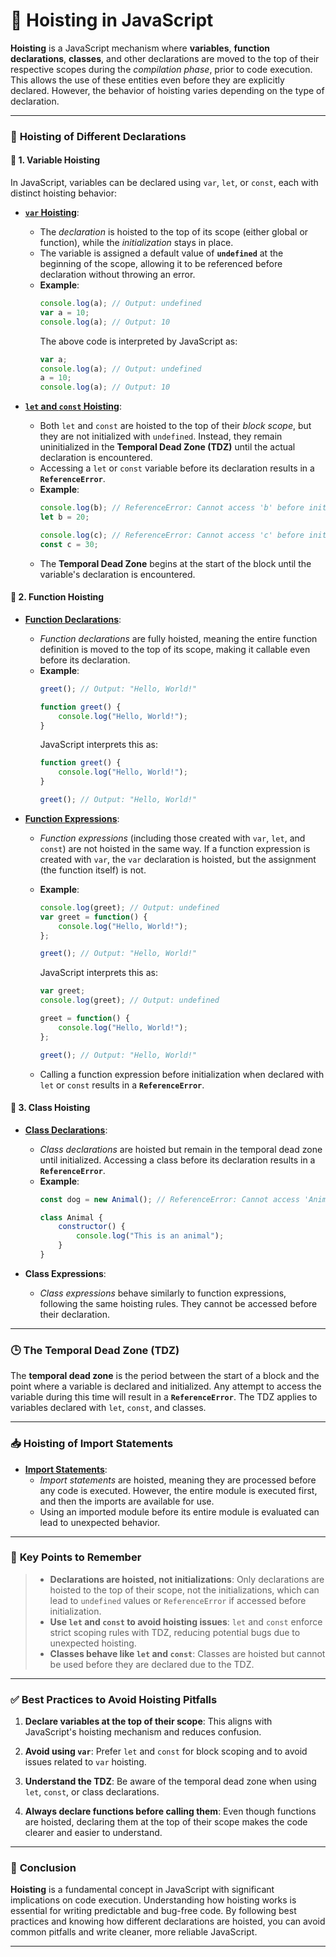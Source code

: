# 🌟 **Hoisting in JavaScript**

**Hoisting** is a JavaScript mechanism where **variables**, **function declarations**, **classes**, and other declarations are moved to the top of their respective scopes during the *compilation phase*, prior to code execution. This allows the use of these entities even before they are explicitly declared. However, the behavior of hoisting varies depending on the type of declaration.

---

### 🚀 **Hoisting of Different Declarations**

#### 📌 **1. Variable Hoisting**

In JavaScript, variables can be declared using `var`, `let`, or `const`, each with distinct hoisting behavior:

- **[`var` Hoisting](https://developer.mozilla.org/en-US/docs/Web/JavaScript/Reference/Statements/var)**: 
  - The *declaration* is hoisted to the top of its scope (either global or function), while the *initialization* stays in place.
  - The variable is assigned a default value of **`undefined`** at the beginning of the scope, allowing it to be referenced before declaration without throwing an error.
  - **Example**:
    ```javascript
    console.log(a); // Output: undefined
    var a = 10;
    console.log(a); // Output: 10
    ```
    The above code is interpreted by JavaScript as:
    ```javascript
    var a;
    console.log(a); // Output: undefined
    a = 10;
    console.log(a); // Output: 10
    ```

- **[`let` and `const` Hoisting](https://developer.mozilla.org/en-US/docs/Web/JavaScript/Reference/Statements/let)**:
  - Both `let` and `const` are hoisted to the top of their *block scope*, but they are not initialized with `undefined`. Instead, they remain uninitialized in the **Temporal Dead Zone (TDZ)** until the actual declaration is encountered.
  - Accessing a `let` or `const` variable before its declaration results in a **`ReferenceError`**.
  - **Example**:
    ```javascript
    console.log(b); // ReferenceError: Cannot access 'b' before initialization
    let b = 20;
    
    console.log(c); // ReferenceError: Cannot access 'c' before initialization
    const c = 30;
    ```
  - The **Temporal Dead Zone** begins at the start of the block until the variable's declaration is encountered.

#### 📌 **2. Function Hoisting**

- **[Function Declarations](https://developer.mozilla.org/en-US/docs/Web/JavaScript/Reference/Statements/function)**:
  - *Function declarations* are fully hoisted, meaning the entire function definition is moved to the top of its scope, making it callable even before its declaration.
  - **Example**:
    ```javascript
    greet(); // Output: "Hello, World!"
    
    function greet() {
        console.log("Hello, World!");
    }
    ```
    JavaScript interprets this as:
    ```javascript
    function greet() {
        console.log("Hello, World!");
    }
    
    greet(); // Output: "Hello, World!"
    ```

- **[Function Expressions](https://developer.mozilla.org/en-US/docs/Web/JavaScript/Reference/Operators/function)**:
  - *Function expressions* (including those created with `var`, `let`, and `const`) are not hoisted in the same way. If a function expression is created with `var`, the `var` declaration is hoisted, but the assignment (the function itself) is not.
  - **Example**:
    ```javascript
    console.log(greet); // Output: undefined
    var greet = function() {
        console.log("Hello, World!");
    };
    
    greet(); // Output: "Hello, World!"
    ```
    JavaScript interprets this as:
    ```javascript
    var greet;
    console.log(greet); // Output: undefined
    
    greet = function() {
        console.log("Hello, World!");
    };
    
    greet(); // Output: "Hello, World!"
    ```

  - Calling a function expression before initialization when declared with `let` or `const` results in a **`ReferenceError`**.

#### 📌 **3. Class Hoisting**

- **[Class Declarations](https://developer.mozilla.org/en-US/docs/Web/JavaScript/Reference/Classes)**:
  - *Class declarations* are hoisted but remain in the temporal dead zone until initialized. Accessing a class before its declaration results in a **`ReferenceError`**.
  - **Example**:
    ```javascript
    const dog = new Animal(); // ReferenceError: Cannot access 'Animal' before initialization
    
    class Animal {
        constructor() {
            console.log("This is an animal");
        }
    }
    ```

- **Class Expressions**:
  - *Class expressions* behave similarly to function expressions, following the same hoisting rules. They cannot be accessed before their declaration.

---

### 🕒 **The Temporal Dead Zone (TDZ)**

The **temporal dead zone** is the period between the start of a block and the point where a variable is declared and initialized. Any attempt to access the variable during this time will result in a **`ReferenceError`**. The TDZ applies to variables declared with `let`, `const`, and classes.

---

### 📥 **Hoisting of Import Statements**

- **[Import Statements](https://developer.mozilla.org/en-US/docs/Web/JavaScript/Reference/Statements/import)**:
  - *Import statements* are hoisted, meaning they are processed before any code is executed. However, the entire module is executed first, and then the imports are available for use.
  - Using an imported module before its entire module is evaluated can lead to unexpected behavior.

---

### 📝 **Key Points to Remember**

> - **Declarations are hoisted, not initializations**: Only declarations are hoisted to the top of their scope, not the initializations, which can lead to `undefined` values or `ReferenceError` if accessed before initialization.
> - **Use `let` and `const` to avoid hoisting issues**: `let` and `const` enforce strict scoping rules with TDZ, reducing potential bugs due to unexpected hoisting.
> - **Classes behave like `let` and `const`**: Classes are hoisted but cannot be used before they are declared due to the TDZ.

---

### ✅ **Best Practices to Avoid Hoisting Pitfalls**

1. **Declare variables at the top of their scope**: This aligns with JavaScript's hoisting mechanism and reduces confusion.
  
2. **Avoid using `var`**: Prefer `let` and `const` for block scoping and to avoid issues related to `var` hoisting.
  
3. **Understand the TDZ**: Be aware of the temporal dead zone when using `let`, `const`, or class declarations.

4. **Always declare functions before calling them**: Even though functions are hoisted, declaring them at the top of their scope makes the code clearer and easier to understand.

---

### 🎯 **Conclusion**

**Hoisting** is a fundamental concept in JavaScript with significant implications on code execution. Understanding how hoisting works is essential for writing predictable and bug-free code. By following best practices and knowing how different declarations are hoisted, you can avoid common pitfalls and write cleaner, more reliable JavaScript.

---
